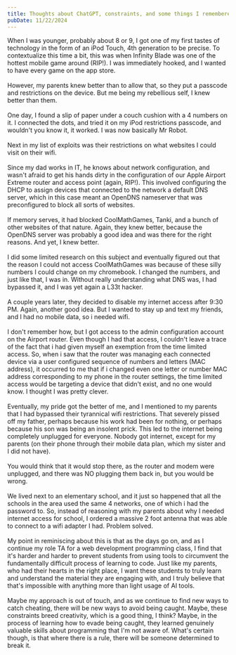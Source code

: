 ```yaml
---
title: Thoughts about ChatGPT, constraints, and some things I remembered the other day
pubDate: 11/22/2024
---
```

When I was younger, probably about 8 or 9, I got one of my first tastes of technology in the form of an iPod Touch, 4th generation to be precise.
To contextualize this time a bit, this was when Infinity Blade was one of the hottest mobile game around (RIP!).
I was immediately hooked, and I wanted to have every game on the app store.
\
\
However, my parents knew better than to allow that, so they put a passcode and restrictions on the device.
But me being my rebellious self, I knew better than them.
\
\
One day, I found a slip of paper under a couch cushion with a 4 numbers on it. 
I connected the dots, and tried it on my iPod restrictions passcode, and wouldn't you know it, it worked. I was now basically Mr Robot.
\
\
Next in my list of exploits was their restrictions on what websites I could visit on their wifi.
\
\
Since my dad works in IT, he knows about network configuration, and wasn't afraid to get his hands dirty in the configuration of our Apple Airport Extreme router and access point (again, RIP!). This involved configuring the DHCP to assign devices that connected to the network a default DNS server, which in this case meant an OpenDNS nameserver that was preconfigured to block all sorts of websites.
\
\
If memory serves, it had blocked CoolMathGames, Tanki, and a bunch of other websites of that nature. Again, they knew better, because the OpenDNS server was probably a good idea and was there for the right reasons. And yet, I knew better.
\
\
I did some limited research on this subject and eventually figured out that the reason I could not access CoolMathGames was because of these silly numbers I could change on my chromebook.
I changed the numbers, and just like that, I was in. Without really understanding what DNS was, I had bypassed it, and I was yet again a L33t hacker. 
\
\
A couple years later, they decided to disable my internet access after 9:30 PM. Again, another good idea. But I wanted to stay up and text my friends, and I had no mobile data, so i needed wifi.
\
\
I don't remember how, but I got access to the admin configuration account on the Airport router. Even though I had that access, I couldn't leave a trace of the fact that i had given myself an exemption from the time limited access. So, when i saw that the router was managing each connected device via a user configured sequence of numbers and letters (MAC address), it occurred to me that if i changed even one letter or number MAC address corresponding to my phone in the router settings, the time limited access would be targeting a device that didn't exist, and no one would know. I thought I was pretty clever.
\
\
Eventually, my pride got the better of me, and I mentioned to my parents that I had bypassed their tyrannical wifi restrictions. That severely pissed off my father, perhaps because his work had been for nothing, or perhaps because his son was being an insolent prick. This led to the internet being completely unplugged for everyone. Nobody got internet, except for my parents (on their phone through their mobile data plan, which my sister and I did not have).
\
\
You would think that it would stop there, as the router and modem were unplugged, and there was NO plugging them back in, but you would be wrong.
\
\
We lived next to an elementary school, and it just so happened that all the schools in the area used the same 4 networks, one of which i had the password to. So, instead of reasoning with my parents about why I needed internet access for school, I ordered a massive 2 foot antenna that was able to connect to a wifi adapter I had. Problem solved.
\
\
My point in reminiscing about this is that as the days go on, and as I continue my role TA for a web development programming class, I find that it's harder and harder to prevent students from using tools to circumvent the fundamentally difficult process of learning to code. Just like my parents, who had their hearts in the right place, I want these students to truly learn and understand the material they are engaging with, and I truly believe that that's impossible with anything more than light usage of AI tools.
\
\
Maybe my approach is out of touch, and as we continue to find new ways to catch cheating, there will be new ways to avoid being caught. Maybe, these constraints breed creativity, which is a good thing, I think? Maybe, in the process of learning how to evade being caught, they learned genuinely valuable skills about programming that I'm not aware of. What's certain though, is that where there is a rule, there will be someone determined to break it.
